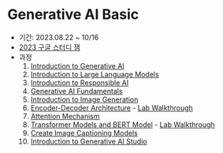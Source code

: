 # Generative AI Basic

- 기간: 2023.08.22 ~ 10/16
- [2023 구글 스터디 잼](https://sites.google.com/view/2023-study-jam)
- 과정
    1. [Introduction to Generative AI](https://www.cloudskillsboost.google/course_templates/536)
    2. [Introduction to Large Language Models](https://www.cloudskillsboost.google/course_templates/539)
    3. [Introduction to Responsible AI](https://www.cloudskillsboost.google/course_templates/554)
    4. [Generative AI Fundamentals](https://www.cloudskillsboost.google/course_templates/556)
    5. [Introduction to Image Generation](https://www.cloudskillsboost.google/course_templates/541?catalog_rank=%7B%22rank%22:1,%22num_filters%22:0,%22has_search%22:true%7D&search_id=25863287)
    6. [Encoder-Decoder Architecture](https://www.cloudskillsboost.google/course_templates/543?catalog_rank=%7B%22rank%22:1,%22num_filters%22:0,%22has_search%22:true%7D&search_id=25863292)
      - [Lab Walkthrough](https://www.youtube.com/watch?v=FW--2KkTQ1s&t=1s)
    7. [Attention Mechanism](https://www.cloudskillsboost.google/course_templates/537?catalog_rank=%7B%22rank%22:1,%22num_filters%22:0,%22has_search%22:true%7D&search_id=25863295)
    8. [Transformer Models and BERT Model](https://www.cloudskillsboost.google/course_templates/538?catalog_rank=%7B%22rank%22:1,%22num_filters%22:0,%22has_search%22:true%7D&search_id=25863300)
      - [Lab Walkthrough](https://www.youtube.com/watch?v=6hhvQb8tSPs)
    9. [Create Image Captioning Models](https://www.cloudskillsboost.google/course_templates/542?catalog_rank=%7B%22rank%22:2,%22num_filters%22:0,%22has_search%22:true%7D&search_id=25863308)
    10. [Introduction to Generative AI Studio](https://www.cloudskillsboost.google/course_templates/552?catalog_rank=%7B%22rank%22:1,%22num_filters%22:0,%22has_search%22:true%7D&search_id=25863314)
